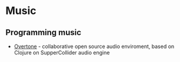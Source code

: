 # Music

## Programming music

* [Overtone](http://overtone.github.io) - collaborative open source audio enviroment, based on Clojure on SupperCollider audio engine
